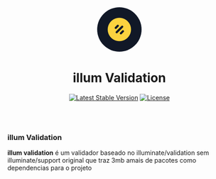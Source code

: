 <p align="center">
  <br><br>
  <img src="https://raw.githubusercontent.com/illumws/logo/main/logo.png" style="border-radius: 100%" height="100"/>
  <br>
</p>

<h1 align="center">illum Validation</h1>

<p align="center">
	<a href="https://packagist.org/packages/illum/validation"
		><img
			src="https://poser.pugx.org/illum/validation/v/stable"
			alt="Latest Stable Version"
	/></a>
	<a href="https://packagist.org/packages/illum/validation"
		><img
			src="https://poser.pugx.org/illum/validation/license"
			alt="License"
	/></a>
</p>
<br />
<br />


### illum Validation
**illum validation** é um validador baseado no illuminate/validation sem illuminate/support original que traz 3mb amais de pacotes como dependencias para o projeto